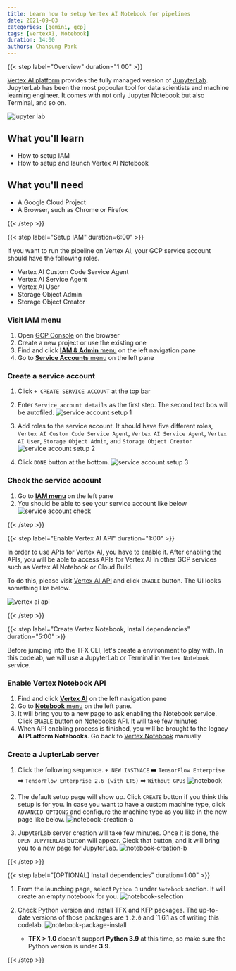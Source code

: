 ```yaml
---
title: Learn how to setup Vertex AI Notebook for pipelines
date: 2021-09-03
categories: [gemini, gcp]
tags: [VertexAI, Notebook]
duration: 14:00
authors: Chansung Park
---
```


{{< step label="Overview" duration="1:00" >}}

[Vertex AI platform](https://cloud.google.com/vertex-ai) provides the fully managed version of [JupyterLab](https://jupyter.org/). JupyterLab has been the most popoular tool for data scientists and machine learning engineer. It comes with not only Jupyter Notebook but also Terminal, and so on. 

![jupyter lab](https://jupyter.org/assets/labpreview.png)

## **What you'll learn**
- How to setup IAM
- How to setup and launch Vertex AI Notebook

## **What you'll need**
- A Google Cloud Project
- A Browser, such as Chrome or Firefox

{{< /step >}}

{{< step label="Setup IAM" duration=6:00" >}}

If you want to run the pipeline on Vertex AI, your GCP service account should have the following roles.
- Vertex AI Custom Code Service Agent
- Vertex AI Service Agent
- Vertex AI User
- Storage Object Admin
- Storage Object Creator

### **Visit IAM menu**

1. Open [GCP Console](https://console.cloud.google.com/) on the browser
2. Create a new project or use the existing one
3. Find and click [**IAM & Admin** menu](https://console.cloud.google.com/iam-admin/) on the left navigation pane
4. Go to [**Service Accounts** menu](https://console.cloud.google.com/iam-admin/serviceaccounts) on the left pane

### **Create a service account**

1. Click `+ CREATE SERVICE ACCOUNT` at the top bar

2. Enter `Service account details` as the first step. The second text bos will be autofiled.
![service account setup 1](/assets/images/vertex-ai-notebook/service-account-1.png)

3. Add roles to the service account. It should have five different roles, `Vertex AI Custom Code Service Agent`, `Vertex AI Service Agent`, `Vertex AI User`, `Storage Object Admin`, and `Storage Object Creator`
![service account setup 2](/assets/images/vertex-ai-notebook/service-account-2.png)

4. Click `DONE` button at the bottom.
![service account setup 3](/assets/images/vertex-ai-notebook/service-account-3.png)

### **Check the service account**

1. Go to [**IAM menu**](https://console.cloud.google.com/iam-admin/iam) on the left pane
2. You should be able to see your service account like below
![service account check](/assets/images/vertex-ai-notebook/service-account-4.png)

{{< /step >}}

{{< step label="Enable Vertex AI API" duration="1:00" >}}

In order to use APIs for Vertex AI, you have to enable it. After enabling the APIs, you will be able to access APIs for Vertex AI in other GCP services such as Vertex AI Notebook or Cloud Build.

To do this, please visit [Vertex AI API](https://console.developers.google.com/apis/api/aiplatform.googleapis.com/overview) and click `ENABLE` button. The UI looks something like below.

![vertex ai api](/assets/images/vertex-ai-notebook/vertex-ai-api.png)

{{< /step >}}

{{< step label="Create Vertex Notebook, Install dependencies" duration="5:00" >}}

Before jumping into the TFX CLI, let's create a environment to play with. In this codelab, we will use a JupyterLab or Terminal in `Vertex Notebook` service.

### **Enable Vertex Notebook API**

1. Find and click [**Vertex AI**](https://console.cloud.google.com/vertex-ai) on the left navigation pane
2. Go to [**Notebook** menu](https://console.cloud.google.com/vertex-ai/notebooks) on the left pane. 
3. It will bring you to a new page to ask enabling the Notebook service. Click `ENABLE` button on Notebooks API. It will take few minutes
4. When API enabling process is finished, you will be brought to the legacy **AI PLatform Notebooks**. Go back to [Vertex Notebook](https://console.cloud.google.com/vertex-ai/notebooks) manually

### **Create a JupterLab server**

1. Click the following sequence. `+ NEW INSTNACE`  ➡️  `TensorFlow Enterprise`  ➡️  `TensorFlow Enterprise 2.6 (with LTS)`  ➡️  `Without GPUs`
![notebook](/assets/images/vertex-ai-notebook/notebook.png)

2. The default setup page will show up. Click `CREATE` button if you think this setup is for you. In case you want to have a custom machine type, click `ADVANCED OPTIONS` and configure the machine type as you like in the new page like below.
![notebook-creation-a](/assets/images/vertex-ai-notebook/notebook-creation.png)

3. JupyterLab server creation will take few minutes. Once it is done, the `OPEN JUPYTERLAB` button will appear. Cleck that button, and it will bring you to a new page for JupyterLab.
![notebook-creation-b](/assets/images/vertex-ai-notebook/notebook-open.png)

{{< /step >}}

{{< step label="[OPTIONAL] Install dependencies" duration=1:00" >}}

1. From the launching page, select `Python 3` under `Notebook` section. It will create an empty notebook for you.
![notebook-selection](/assets/images/vertex-ai-notebook/notebook-selection.png)

2. Check Python version and install TFX and KFP packages. The up-to-date versions of those packages are `1.2.0` and `1.6.1 as of writing this codelab.
![notebook-package-install](/assets/images/vertex-ai-notebook/notebook-package-install.png)
    - **TFX > 1.0** doesn't support **Python 3.9** at this time, so make sure the Python version is under **3.9**.

{{< /step >}}